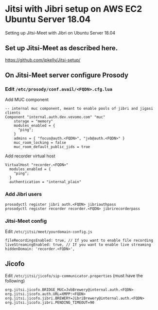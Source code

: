 # Jitsi with Jibri setup on AWS EC2 Ubuntu Server 18.04 
Setting up Jitsi-Meet with Jibri on Ubuntu Server 18.04

## Set up Jitsi-Meet as described here.
https://github.com/jpkelly/Jitsi-setup/

## On Jitsi-Meet server configure Prosody
### Edit `/etc/prosody/conf.avail/<FQDN>.cfg.lua`
Add MUC component
```
-- internal muc component, meant to enable pools of jibri and jigasi clients
Component "internal.auth.dev.vevomo.com" "muc"
    storage = "memory"
    modules_enabled = {
      "ping";
    }
    admins = { "focus@auth.<FQDN>", "jvb@auth.<FQDN>" }
    muc_room_locking = false
    muc_room_default_public_jids = true
```
Add recorder virtual host
```
VirtualHost "recorder.<FQDN>"
  modules_enabled = {
    "ping";
  }
  authentication = "internal_plain"
```

### Add Jibri users
```
prosodyctl register jibri auth.<FQDN> jibriauthpass
prosodyctl register recorder recorder.<FQDN> jibrirecorderpass
```

### Jitsi-Meet config
Edit `/etc/jitsi/meet/yourdomain-config.js`
```
fileRecordingsEnabled: true, // If you want to enable file recording
liveStreamingEnabled: true, // If you want to enable live streaming
hiddenDomain: 'recorder.<FQDN>',
```

## Jicofo
Edit `/etc/jitsi/jicofo/sip-communicator.properties` (must have the following)
```
org.jitsi.jicofo.BRIDGE_MUC=JvbBrewery@internal.auth.<FQDN>
org.jitsi.jicofo.auth.URL=XMPP:<FQDN>
org.jitsi.jicofo.jibri.BREWERY=JibriBrewery@internal.auth.<FQDN>
org.jitsi.jicofo.jibri.PENDING_TIMEOUT=90
```

